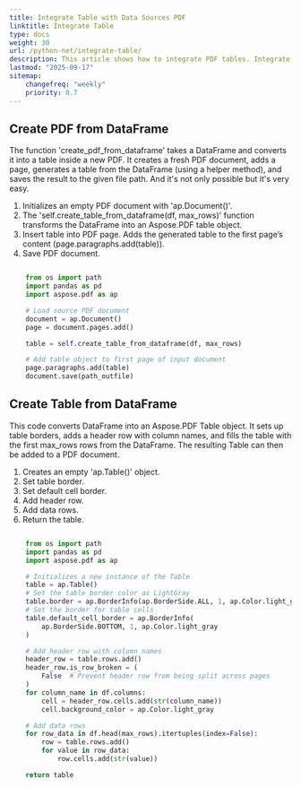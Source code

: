 ```yaml
---
title: Integrate Table with Data Sources PDF
linktitle: Integrate Table
type: docs
weight: 30
url: /python-net/integrate-table/
description: This article shows how to integrate PDF tables. Integrate Table with Database and determine if the table will split on the current page.
lastmod: "2025-09-17"
sitemap:
    changefreq: "weekly"
    priority: 0.7
---
```


## Create PDF from DataFrame

The function 'create_pdf_from_dataframe' takes a  DataFrame and converts it into a table inside a new PDF. It creates a fresh PDF document, adds a page, generates a table from the DataFrame (using a helper method), and saves the result to the given file path. And it's not only possible but it's very easy.

1. Initializes an empty PDF document with 'ap.Document()'.
1. The 'self.create_table_from_dataframe(df, max_rows)' function transforms the DataFrame into an Aspose.PDF table object.
1. Insert table into PDF page. Adds the generated table to the first page’s content (page.paragraphs.add(table)).
1. Save PDF document.

```python

    from os import path
    import pandas as pd
    import aspose.pdf as ap

    # Load source PDF document
    document = ap.Document()
    page = document.pages.add()

    table = self.create_table_from_dataframe(df, max_rows)

    # Add table object to first page of input document
    page.paragraphs.add(table)
    document.save(path_outfile)
```

## Create Table from DataFrame

This code converts DataFrame into an Aspose.PDF Table object. It sets up table borders, adds a header row with column names, and fills the table with the first max_rows rows from the DataFrame. The resulting Table can then be added to a PDF document.

1. Creates an empty 'ap.Table()' object.
1. Set table border.
1. Set default cell border.
1. Add header row.
1. Add data rows.
1. Return the table.

```python

    from os import path
    import pandas as pd
    import aspose.pdf as ap

    # Initializes a new instance of the Table
    table = ap.Table()
    # Set the table border color as LightGray
    table.border = ap.BorderInfo(ap.BorderSide.ALL, 1, ap.Color.light_gray)
    # Set the border for table cells
    table.default_cell_border = ap.BorderInfo(
        ap.BorderSide.BOTTOM, 1, ap.Color.light_gray
    )

    # Add header row with column names
    header_row = table.rows.add()
    header_row.is_row_broken = (
        False  # Prevent header row from being split across pages
    )
    for column_name in df.columns:
        cell = header_row.cells.add(str(column_name))
        cell.background_color = ap.Color.light_gray

    # Add data rows
    for row_data in df.head(max_rows).itertuples(index=False):
        row = table.rows.add()
        for value in row_data:
            row.cells.add(str(value))

    return table
```